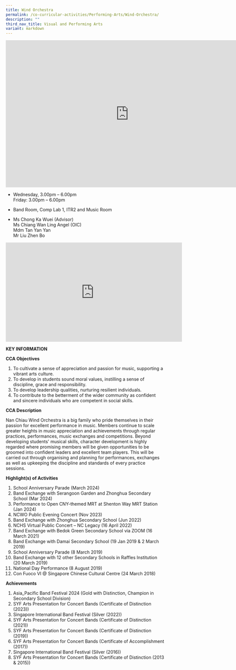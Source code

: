 ```yaml
---
title: Wind Orchestra
permalink: /co-curricular-activities/Performing-Arts/Wind-Orchestra/
description: ""
third_nav_title: Visual and Performing Arts
variant: markdown
---
```

<iframe allowfullscreen="true" height="467" width="780" frameborder="0" src="https://docs.google.com/presentation/d/e/2PACX-1vSvFgN5wQvs-xzp_LZ38u6ydwlc649wn82WsjIJV1_weFyR6_T5X2zN40HhnMhukeXxLOZs1AK9pcol/embed?start=true&amp;loop=true&amp;delayms=5000"></iframe>

*  Wednesday, 3.00pm – 6.00pm<br>
    Friday: 3.00pm – 6.00pm

*   Band Room, Comp Lab 1, ITR2 and Music Room

*   Ms Chong Ka Wuei (Advisor) <br> 
    Ms Chiang Wan Ling Angel (OIC)<br>
		Mdm Tan Yan Yan <br>
		Mr Liu Zhen Bo
		
<iframe width="560" height="315" src="https://www.youtube.com/embed/7Koyz3pE7G0" title="YouTube video player" frameborder="0" allow="accelerometer; autoplay; clipboard-write; encrypted-media; gyroscope; picture-in-picture" allowfullscreen=""></iframe>

**KEY INFORMATION**

**CCA Objectives**

1.  To cultivate a sense of appreciation and passion for music, supporting a vibrant arts culture.
2.  To develop in students sound moral values, instilling a sense of discipline, grace and responsibility.
3.  To develop leadership qualities, nurturing resilient individuals.
4.  To contribute to the betterment of the wider community as confident and sincere individuals who are competent in social skills.

**CCA Description**

Nan Chiau Wind Orchestra is a big family who pride themselves in their passion for excellent performance in music. Members continue to scale greater heights in music appreciation and achievements through regular practices, performances, music exchanges and competitions. Beyond developing students' musical skills, character development is highly regarded where promising members will be given opportunities to be groomed into confident leaders and excellent team players. This will be carried out through organising and planning for performances, exchanges as well as upkeeping the discipline and standards of every practice sessions. 

**Highlight(s) of Activities**

1. School Anniversary Parade (March 2024) 
2. Band Exchange with Serangoon Garden and Zhonghua Secondary School (Mar 2024) <br>
3. Performance to Open CNY-themed MRT at Shenton Way MRT Station (Jan 2024)  
4. NCWO Public Evening Concert (Nov 2023) 
5. Band Exchange with Zhonghua Secondary School (Jun 2022)
6. NCHS Virtual Public Concert – NC Legacy (16 April 2022)<br>    
7. Band Exchange with Bedok Green Secondary School via ZOOM (16 March 2021)<br>  
8.  Band Exchange with Damai Secondary School (19 Jan 2019 &amp; 2 March 2019)<br>  
9.  School Anniversary Parade (8 March 2019)<br>
10.  Band Exchange with 12 other Secondary Schools in Raffles Institution (20 March 2019)<br>
11.  National Day Performance (8 August 2019)<br>
12.  Con Fuoco VI @ Singapore Chinese Cultural Centre (24 March 2018)<br>
    
**Achievements**

1. Asia_Pacific Band Festival 2024 (Gold with Distinction, Champion in Secondary School Division) 
2. SYF Arts Presentation for Concert Bands (Certificate of Distinction (2023))
3.  Singapore International Band Festival (Silver (2022))<br>
4.  SYF Arts Presentation for Concert Bands (Certificate of Distinction (2021))<br>
5.  SYF Arts Presentation for Concert Bands (Certificate of Distinction (2019))<br>
6.  SYF Arts Presentation for Concert Bands (Certificate of Accomplishment (2017))<br>
7.  Singapore International Band Festival (Silver (2016))<br>
8.  SYF Arts Presentation for Concert Bands (Certificate of Distinction (2013 &amp; 2015))<br>
